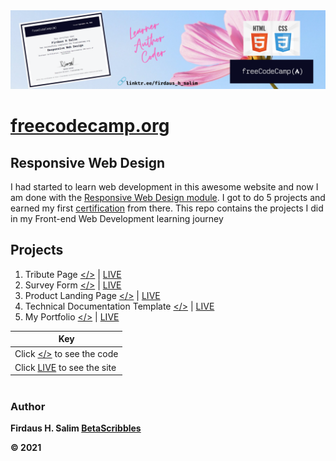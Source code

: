 <img src=./banner.png>

# [freecodecamp.org](https://www.freecodecamp.org/)
## Responsive Web Design
I had started to learn web development in this awesome website and now I am done with the [Responsive Web Design module](https://www.freecodecamp.org/learn/responsive-web-design/). I got to do 5 projects and earned my first [certification](https://www.freecodecamp.org/certification/betascribbles/responsive-web-design) from there. This repo contains the projects I did in my Front-end Web Development learning journey

## Projects
1. Tribute Page [</>](https://github.com/betascribbles/FreeCodeCamp/tree/master/Tribute%20Page) | [LIVE](https://fred-swaniker-tributepage.netlify.app/)
2. Survey Form [</>](https://github.com/betascribbles/FreeCodeCamp/tree/master/Survey%20Form) | [LIVE](https://dummy-survey-form.netlify.app/)
3. Product Landing Page [</>](https://github.com/betascribbles/FreeCodeCamp/tree/master/Landing%20Page) | [LIVE](https://myproduct-landing-page.netlify.app/)
4. Technical Documentation Template [</>](https://github.com/betascribbles/FreeCodeCamp/tree/master/Technical%20Doc) | [LIVE](https://technical-docu.netlify.app/)
5. My Portfolio [</>](https://github.com/betascribbles/FreeCodeCamp/tree/master/Portfolio) | [LIVE](https://firdaus-hassan-salim.netlify.app/)

| Key |
|------|
| Click [</>](https://github.com/betascribbles/FreeCodeCamp) to see the code |
| Click [LIVE](https://github.com/betascribbles/FreeCodeCamp) to see the site |
#

### Author
<b>Firdaus H. Salim [BetaScribbles](https://github.com/betascribbles)<b>
<P> &copy; 2021</p>
